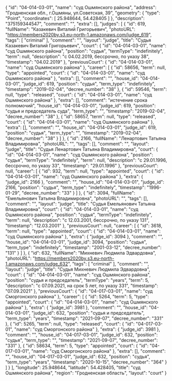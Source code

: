 {
    "id": "04-014-03-01",
    "name": "суд Ошмянского района",
    "address": "Гродненская обл., г.Ошмяны, ул.Советская, 39",
    "geometry": {
        "type": "Point",
        "coordinates": [
            25.948644,
            54.428405
        ]
    },
    "description": "375159344547",
    "comment": "",
    "extra": [],
    "judges": [
        {
            "id": 619,
            "fullName": "Казакевич Виталий Григорьевич",
            "photoURL": "https://members2020by.s3.eu-north-1.amazonaws.com/judge_619",
            "tags": [
                "criminal"
            ],
            "comment": "",
            "layout": "judge",
            "title": "Судья Казакевич Виталий Григорьевич",
            "court": {
                "id": "04-014-03-01",
                "name": "суд Ошмянского района",
                "position": "судья",
                "termType": "indefinitely",
                "term": null,
                "description": "c 04.02.2019, бессрочно, по указу 38",
                "timestamp": "04.02.2019"
            },
            "previousCourt": {
                "id": "04-014-03-01",
                "name": "суд Ошмянского района"
            },
            "career": [
                {
                    "id": 58656,
                    "term": null,
                    "type": "appointed",
                    "court": {
                        "id": "04-014-03-01",
                        "name": "суд Ошмянского района"
                    },
                    "extra": [],
                    "comment": "",
                    "house_id": "04-014-03-01",
                    "judge_id": 619,
                    "position": "судья",
                    "term_type": "indefinitely",
                    "timestamp": "2019-02-04",
                    "decree_number": "38"
                },
                {
                    "id": 59546,
                    "term": null,
                    "type": "released",
                    "court": {
                        "id": "04-014-03-01",
                        "name": "суд Ошмянского района"
                    },
                    "extra": [],
                    "comment": "истечение срока полномочий",
                    "house_id": "04-014-03-01",
                    "judge_id": 619,
                    "position": "судья и председатель суда",
                    "term_type": "",
                    "timestamp": "2019-02-04",
                    "decree_number": "38"
                },
                {
                    "id": 58657,
                    "term": null,
                    "type": "released",
                    "court": {
                        "id": "04-014-03-01",
                        "name": "суд Ошмянского района"
                    },
                    "extra": [],
                    "comment": "",
                    "house_id": "04-014-03-01",
                    "judge_id": 619,
                    "position": "судья",
                    "term_type": "",
                    "timestamp": "2019-02-04",
                    "decree_number": "38"
                }
            ]
        },
        {
            "id": 2166,
            "fullName": "Ленартович Татьяна Владимировна",
            "photoURL": "",
            "tags": [],
            "comment": "",
            "layout": "judge",
            "title": "Судья Ленартович Татьяна Владимировна",
            "court": {
                "id": "04-014-03-01",
                "name": "суд Ошмянского района",
                "position": "судья",
                "termType": "indefinitely",
                "term": null,
                "description": "c 29.01.1996, бессрочно, по указу 33",
                "timestamp": "29.01.1996"
            },
            "previousCourt": null,
            "career": [
                {
                    "id": 932,
                    "term": null,
                    "type": "appointed",
                    "court": {
                        "id": "04-014-03-01",
                        "name": "суд Ошмянского района"
                    },
                    "extra": {
                        "judge_id": 2166
                    },
                    "comment": "",
                    "house_id": "04-014-03-01",
                    "judge_id": 2166,
                    "position": "судья",
                    "term_type": "indefinitely",
                    "timestamp": "1996-01-29",
                    "decree_number": "33"
                }
            ]
        },
        {
            "id": 3094,
            "fullName": "Емельянович Татьяна Владимировна",
            "photoURL": "",
            "tags": [],
            "comment": "",
            "layout": "judge",
            "title": "Судья Емельянович Татьяна Владимировна",
            "court": {
                "id": "04-014-03-01",
                "name": "суд Ошмянского района",
                "position": "судья",
                "termType": "indefinitely",
                "term": null,
                "description": "c 12.03.2001, бессрочно, по указу 131",
                "timestamp": "12.03.2001"
            },
            "previousCourt": null,
            "career": [
                {
                    "id": 3618,
                    "term": null,
                    "type": "appointed",
                    "court": {
                        "id": "04-014-03-01",
                        "name": "суд Ошмянского района"
                    },
                    "extra": {
                        "judge_id": 3094
                    },
                    "comment": "",
                    "house_id": "04-014-03-01",
                    "judge_id": 3094,
                    "position": "судья",
                    "term_type": "indefinitely",
                    "timestamp": "2001-03-12",
                    "decree_number": "131"
                }
            ]
        },
        {
            "id": 632,
            "fullName": "Михневич Людмила Эдвардовна",
            "photoURL": "https://members2020by.s3.eu-north-1.amazonaws.com/judge_632",
            "tags": [
                "criminal"
            ],
            "comment": "",
            "layout": "judge",
            "title": "Судья Михневич Людмила Эдвардовна",
            "court": {
                "id": "04-014-03-01",
                "name": "суд Ошмянского района",
                "position": "судья и председатель",
                "termType": "years",
                "term": 5,
                "description": "c 07.09.2021, на срок 5 лет, по указу 331",
                "timestamp": "07.09.2021"
            },
            "previousCourt": {
                "id": "04-017-03-01",
                "name": "суд Сморгонского района"
            },
            "career": [
                {
                    "id": 5264,
                    "term": 5,
                    "type": "appointed",
                    "court": {
                        "id": "04-014-03-01",
                        "name": "суд Ошмянского района"
                    },
                    "extra": {
                        "judge_id": 3981
                    },
                    "comment": "",
                    "house_id": "04-014-03-01",
                    "judge_id": 632,
                    "position": "судья и председатель",
                    "term_type": "years",
                    "timestamp": "2021-09-07",
                    "decree_number": "331"
                },
                {
                    "id": 5265,
                    "term": null,
                    "type": "released",
                    "court": {
                        "id": "04-017-03-01",
                        "name": "суд Сморгонского района"
                    },
                    "extra": {
                        "judge_id": 3981
                    },
                    "comment": "",
                    "house_id": "04-017-03-01",
                    "judge_id": 632,
                    "position": "судья",
                    "term_type": "",
                    "timestamp": "2021-09-07",
                    "decree_number": "331"
                },
                {
                    "id": 58634,
                    "term": 5,
                    "type": "appointed",
                    "court": {
                        "id": "04-017-03-01",
                        "name": "суд Сморгонского района"
                    },
                    "extra": [],
                    "comment": "",
                    "house_id": "04-017-03-01",
                    "judge_id": 632,
                    "position": "судья",
                    "term_type": "years",
                    "timestamp": "2020-10-15",
                    "decree_number": "364"
                }
            ]
        }
    ],
    "longitude": 25.948644,
    "latitude": 54.428405,
    "title": "суд Ошмянского района",
    "region": "Гродненская область",
    "layout": "court"
}